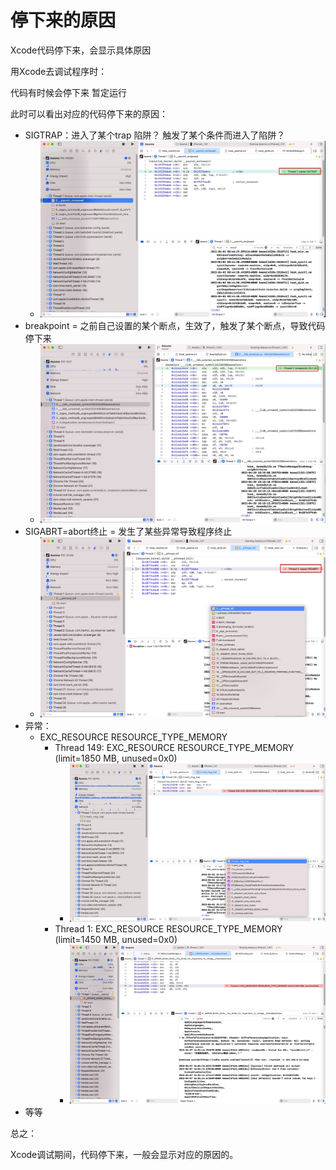 # 停下来的原因

Xcode代码停下来，会显示具体原因

用Xcode去调试程序时：

代码有时候会停下来 暂定运行

此时可以看出对应的代码停下来的原因：

* SIGTRAP：进入了某个trap 陷阱？ 触发了某个条件而进入了陷阱？
  * ![debug_stop_sigtrap](../../assets/img/debug_stop_sigtrap.jpg)
* breakpoint = 之前自己设置的某个断点，生效了，触发了某个断点，导致代码停下来
  * ![debug_stop_breakpoint](../../assets/img/debug_stop_breakpoint.jpg)
* SIGABRT=abort终止 = 发生了某些异常导致程序终止
  * ![debug_stop_sigabort](../../assets/img/debug_stop_sigabort.jpg)
* 异常：
  * EXC_RESOURCE RESOURCE_TYPE_MEMORY
    * Thread 149: EXC_RESOURCE RESOURCE_TYPE_MEMORY (limit=1850 MB, unused=0x0)
      * ![debug_stop_exception_mem_limit](../../assets/img/debug_stop_exception_mem_limit.jpg)
    * Thread 1: EXC_RESOURCE RESOURCE_TYPE_MEMORY (limit=1450 MB, unused=0x0)
      * ![debug_stop_exc_res_mem](../../assets/img/debug_stop_exc_res_mem.jpg)
* 等等

总之：

Xcode调试期间，代码停下来，一般会显示对应的原因的。
